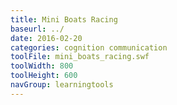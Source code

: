 ```yaml
---
title: Mini Boats Racing
baseurl: ../
date: 2016-02-20
categories: cognition communication
toolFile: mini_boats_racing.swf
toolWidth: 800
toolHeight: 600
navGroup: learningtools
---
```

